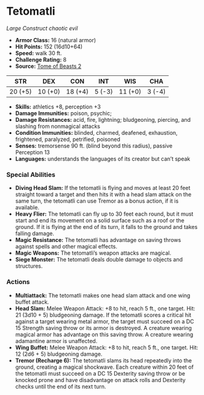 # Tetomatli

*Large* *Construct* *chaotic evil*

- **Armor Class:** 16 (natural armor)
- **Hit Points:** 152 (16d10+64)
- **Speed:** walk 30 ft.
- **Challenge Rating:** 8
- **Source:** [Tome of Beasts 2](https://koboldpress.com/kpstore/product/tome-of-beasts-2-for-5th-edition/)

| STR | DEX | CON | INT | WIS | CHA |
| --- | --- | --- | --- | --- | --- |
| 20 (+5) | 10 (+0) | 18 (+4) | 5 (-3) | 11 (+0) | 3 (-4) |

- **Skills:** athletics +8, perception +3
- **Damage Immunities:** poison, psychic;
- **Damage Resistances:** acid, fire, lightning; bludgeoning, piercing, and slashing from nonmagical attacks
- **Condition Immunities:** blinded, charmed, deafened, exhaustion, frightened, paralyzed, petrified, poisoned
- **Senses:** tremorsense 90 ft. (blind beyond this radius), passive Perception 13
- **Languages:** understands the languages of its creator but can’t speak
### Special Abilities
- **Diving Head Slam:** If the tetomatli is flying and moves at least 20 feet straight toward a target and then hits it with a head slam attack on the same turn, the tetomatli can use Tremor as a bonus action, if it is available.
- **Heavy Flier:** The tetomatli can fly up to 30 feet each round, but it must start and end its movement on a solid surface such as a roof or the ground. If it is flying at the end of its turn, it falls to the ground and takes falling damage.
- **Magic Resistance:** The tetomatli has advantage on saving throws against spells and other magical effects.
- **Magic Weapons:** The tetomatli’s weapon attacks are magical.
- **Siege Monster:** The tetomatli deals double damage to objects and structures.
### Actions
- **Multiattack:** The tetomatli makes one head slam attack and one wing buffet attack.
- **Head Slam:** Melee Weapon Attack: +8 to hit, reach 5 ft., one target. Hit: 21 (3d10 + 5) bludgeoning damage. If the tetomatli scores a critical hit against a target wearing metal armor, the target must succeed on a DC 15 Strength saving throw or its armor is destroyed. A creature wearing magical armor has advantage on this saving throw. A creature wearing adamantine armor is unaffected.
- **Wing Buffet:** Melee Weapon Attack: +8 to hit, reach 5 ft., one target. Hit: 12 (2d6 + 5) bludgeoning damage.
- **Tremor (Recharge 6):** The tetomatli slams its head repeatedly into the ground, creating a magical shockwave. Each creature within 20 feet of the tetomatli must succeed on a DC 15 Dexterity saving throw or be knocked prone and have disadvantage on attack rolls and Dexterity checks until the end of its next turn.
